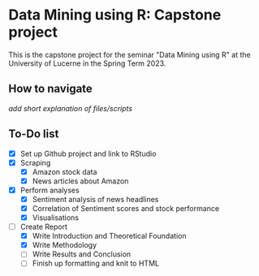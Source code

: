 # Data Mining using R: Capstone project
This is the capstone project for the seminar "Data Mining using R" at the University of Lucerne in the Spring Term 2023.

## How to navigate
*add short explanation of files/scripts*

## To-Do list
- [x] Set up Github project and link to RStudio
- [x] Scraping
  - [x] Amazon stock data
  - [x] News articles about Amazon
- [x] Perform analyses
  - [x] Sentiment analysis of news headlines
  - [x] Correlation of Sentiment scores and stock performance
  - [x] Visualisations
- [ ] Create Report
  - [x] Write Introduction and Theoretical Foundation
  - [x] Write Methodology
  - [ ] Write Results and Conclusion
  - [ ] Finish up formatting and knit to HTML
